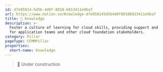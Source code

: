 ```yaml
---
id: d7e95814-5d5b-4d0f-8010-6813411e9ba7
url: https://www.notion.so/Knowledge-d7e958145d5b4d0f80106813411e9ba7
title: 🧠 Knowledge
description: >-
  Foster a culture of learning for cloud skills, providing support and guidance
  for application teams and other cloud foundation stakeholders.
category: Pillar
pageType: CFMMPillar
properties:
  short-name: Knowledge
---
```


> **🚧** Under construction